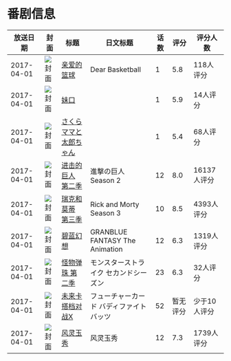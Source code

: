 # 番剧信息

|放送日期|封面|标题|日文标题|话数|评分|评分人数|
|---|---|---|---|---|---|---|
|2017-04-01|![封面](https://lain.bgm.tv/pic/cover/c/b8/d0/237066_KB2nH.jpg)|[亲爱的篮球](https://bangumi.tv/subject/237066)|Dear Basketball|1|5.8|118人评分|
|2017-04-01|![封面](https://bangumi.tv/img/no_icon_subject.png)|[妹口](https://bangumi.tv/subject/216586)||1|5.9|14人评分|
|2017-04-01|![封面](https://bangumi.tv/img/no_icon_subject.png)|[さくらママと太郎ちゃん](https://bangumi.tv/subject/214222)||1|5.4|68人评分|
|2017-04-01|![封面](https://lain.bgm.tv/pic/cover/c/0e/ca/212293_J3Bv5.jpg)|[进击的巨人 第二季](https://bangumi.tv/subject/118335)|進撃の巨人 Season 2|12|8.0|16137人评分|
|2017-04-01|![封面](https://lain.bgm.tv/pic/cover/c/c0/a7/146457_G7nNG.jpg)|[瑞克和莫蒂 第三季](https://bangumi.tv/subject/146457)|Rick and Morty Season 3|10|8.5|4393人评分|
|2017-04-01|![封面](https://lain.bgm.tv/pic/cover/c/26/fe/146732_8PnIj.jpg)|[碧蓝幻想](https://bangumi.tv/subject/146732)|GRANBLUE FANTASY The Animation|12|6.3|1319人评分|
|2017-04-01|![封面](https://lain.bgm.tv/pic/cover/c/ca/1b/205015_Xjo3A.jpg)|[怪物弹珠 第二季](https://bangumi.tv/subject/205015)|モンスターストライク セカンドシーズン|23|6.3|32人评分|
|2017-04-01|![封面](https://lain.bgm.tv/pic/cover/c/39/9d/207698_6N47T.jpg)|[未来卡搭档对战X](https://bangumi.tv/subject/207698)|フューチャーカード バディファイト バッツ|52|暂无评分|少于10人评分|
|2017-04-01|![封面](https://lain.bgm.tv/pic/cover/c/f9/43/212333_4kB5H.jpg)|[风灵玉秀](https://bangumi.tv/subject/212333)|风灵玉秀|12|7.3|1739人评分|

